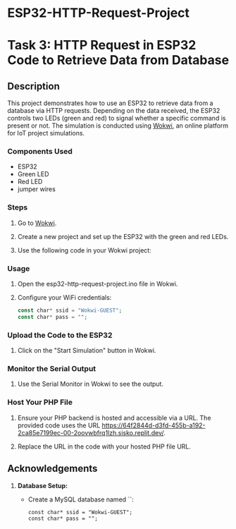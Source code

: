 # ESP32-HTTP-Request-Project

# Task 3: HTTP Request in ESP32 Code to Retrieve Data from Database

## Description
This project demonstrates how to use an ESP32 to retrieve data from a database via HTTP requests. Depending on the data received, the ESP32 controls two LEDs (green and red) to signal whether a specific command is present or not. The simulation is conducted using [Wokwi](https://wokwi.com/), an online platform for IoT project simulations.

### Components Used
* ESP32 
* Green LED
* Red LED
* jumper wires

### Steps
1. Go to [Wokwi](https://wokwi.com/).

2. Create a new project and set up the ESP32 with the green and red LEDs.

3. Use the following code in your Wokwi project:

### Usage

1. Open the esp32-http-request-project.ino file in Wokwi.

2. Configure your WiFi credentials:
     ```php
     const char* ssid = "Wokwi-GUEST";
     const char* pass = "";
     ```

### Upload the Code to the ESP32

1. Click on the "Start Simulation" button in Wokwi.

### Monitor the Serial Output

1. Use the Serial Monitor in Wokwi to see the output.

### Host Your PHP File
1. Ensure your PHP backend is hosted and accessible via a URL. The provided code uses the URL https://64f2844d-d3fd-455b-a192-2ca85e7199ec-00-2oovwbfrq1lzh.sisko.replit.dev/.

3. Replace the URL in the code with your hosted PHP file URL.


## Acknowledgements






1. **Database Setup:**

   - Create a MySQL database named ``:
     ```
     const char* ssid = "Wokwi-GUEST";
     const char* pass = "";
     ```


